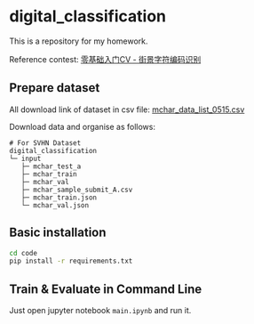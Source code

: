 # digital_classification

This is a repository for my homework.

Reference contest: [零基础入门CV - 街景字符编码识别](https://tianchi.aliyun.com/competition/entrance/531795/introduction)

## Prepare dataset

All download link of dataset in csv file: [mchar_data_list_0515.csv](https://aliyuntianchiresult.cn-hangzhou.oss.aliyun-inc.com/file/race/documents/531795/mchar_data_list_0515.csv?Expires=1625234966&OSSAccessKeyId=LTAI5tJYjgpnqJHcXFPFwvSi&Signature=1FGyVY8E5HDVC4s0z2KGQP3vWOk%3D&response-content-disposition=attachment%3B%20)

Download data and organise as follows:

```
# For SVHN Dataset
digital_classification
└─ input
   ├─ mchar_test_a
   ├─ mchar_train
   ├─ mchar_val
   ├─ mchar_sample_submit_A.csv
   ├─ mchar_train.json
   └─ mchar_val.json
```

## Basic installation

```bash
cd code
pip install -r requirements.txt 
```

## Train & Evaluate in Command Line

Just open jupyter notebook `main.ipynb` and run it.